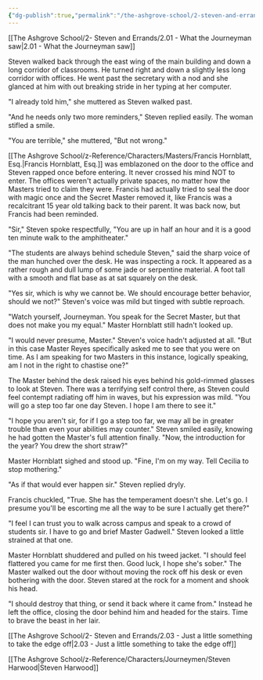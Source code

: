 ```yaml
---
{"dg-publish":true,"permalink":"/the-ashgrove-school/2-steven-and-errands/2-02-politics/"}
---
```


[[The Ashgrove School/2- Steven and Errands/2.01 - What the Journeyman saw\|2.01 - What the Journeyman saw]]

Steven walked back through the east wing of the main building and down a long corridor of classrooms. He turned right and down a slightly less long corridor with offices. He went past the secretary with a nod and she glanced at him with out breaking stride in her typing at her computer. 

"I already told him," she muttered as Steven walked past. 

"And he needs only two more reminders," Steven replied easily. The woman stifled a smile. 

"You are terrible," she muttered, "But not wrong."

[[The Ashgrove School/z-Reference/Characters/Masters/Francis Hornblatt, Esq.\|Francis Hornblatt, Esq.]] was emblazoned on the door to the office and Steven rapped once before entering. It never crossed his mind NOT to enter. The offices weren't actually private spaces, no matter how the Masters tried to claim they were. Francis had actually tried to seal the door with magic once and the Secret Master removed it, like Francis was a recalcitrant 15 year old talking back to their parent. It was back now, but Francis had been reminded.

"Sir," Steven spoke respectfully, "You are up in half an hour and it is a good ten minute walk to the amphitheater." 

"The students are always behind schedule Steven," said the sharp voice of the man hunched over the desk. He was inspecting a rock. It appeared as a rather rough and dull lump of some jade or serpentine material.  A foot tall with a smooth and flat base as at sat squarely on the desk. 

"Yes sir, which is why we cannot be. We should encourage better behavior, should we not?" Steven's voice was mild but tinged with subtle reproach. 

"Watch yourself, Journeyman. You speak for the Secret Master, but that does not make you my equal." Master Hornblatt still hadn't looked up. 

"I would never presume, Master." Steven's voice hadn't adjusted at all. "But in this case Master Reyes specifically asked me to see that you were on time. As I am speaking for two Masters in this instance, logically speaking, am I not in the right to chastise one?"

The Master behind the desk raised his eyes behind his gold-rimmed glasses to look at Steven. There was a terrifying self control there, as Steven could feel contempt radiating off him in waves, but his expression was mild. "You will go a step too far one day Steven. I hope I am there to see it."

"I hope you aren't sir, for if I go a step too far, we may all be in greater trouble than even your abilities may counter." Steven smiled easily, knowing he had gotten the Master's full attention finally. "Now, the introduction for the year? You drew the short straw?"

Master Hornblatt sighed and stood up. "Fine, I'm on my way. Tell Cecilia to stop mothering."

"As if that would ever happen sir." Steven replied dryly.

Francis chuckled, "True. She has the temperament doesn't she. Let's go. I presume you'll be escorting me all the way to be sure I actually get there?" 

"I feel I can trust you to walk across campus and speak to a crowd of students sir. I have to go and brief Master Gadwell." Steven looked a little strained at that one.

Master Hornblatt shuddered and pulled on his tweed jacket. "I should feel flattered you came for me first then. Good luck, I hope she's sober." The Master walked out the door without moving the rock off his desk or even bothering with the door. Steven stared at the rock for a moment and shook his head.

"I should destroy that thing, or send it back where it came from." Instead he left the office, closing the door behind him and headed for the stairs. Time to brave the beast in her lair.

[[The Ashgrove School/2- Steven and Errands/2.03 - Just a little something to take the edge off\|2.03 - Just a little something to take the edge off]]

[[The Ashgrove School/z-Reference/Characters/Journeymen/Steven Harwood\|Steven Harwood]]
